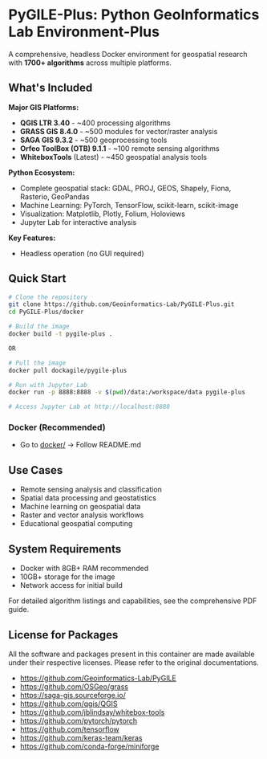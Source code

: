 # PyGILE-Plus: Python GeoInformatics Lab Environment-Plus

A comprehensive, headless Docker environment for geospatial research with **1700+ algorithms** across multiple platforms.

## What's Included

**Major GIS Platforms:**
- **QGIS LTR 3.40** - ~400 processing algorithms
- **GRASS GIS 8.4.0** - ~500 modules for vector/raster analysis
- **SAGA GIS 9.3.2** - ~500 geoprocessing tools
- **Orfeo ToolBox (OTB) 9.1.1** - ~100 remote sensing algorithms
- **WhiteboxTools** (Latest) - ~450 geospatial analysis tools

**Python Ecosystem:**
- Complete geospatial stack: GDAL, PROJ, GEOS, Shapely, Fiona, Rasterio, GeoPandas
- Machine Learning: PyTorch, TensorFlow, scikit-learn, scikit-image
- Visualization: Matplotlib, Plotly, Folium, Holoviews
- Jupyter Lab for interactive analysis

**Key Features:**
- Headless operation (no GUI required)


## Quick Start

```bash
# Clone the repository
git clone https://github.com/Geoinformatics-Lab/PyGILE-Plus.git
cd PyGILE-Plus/docker

# Build the image
docker build -t pygile-plus .

OR

# Pull the image
docker pull dockagile/pygile-plus

# Run with Jupyter Lab
docker run -p 8888:8888 -v $(pwd)/data:/workspace/data pygile-plus

# Access Jupyter Lab at http://localhost:8888
```

### Docker (Recommended)
- Go to [docker/](https://github.com/Geoinformatics-Lab/PyGILE-Plus/tree/main/docker) → Follow README.md


## Use Cases

- Remote sensing analysis and classification
- Spatial data processing and geostatistics
- Machine learning on geospatial data
- Raster and vector analysis workflows
- Educational geospatial computing

## System Requirements

- Docker with 8GB+ RAM recommended
- 10GB+ storage for the image
- Network access for initial build

For detailed algorithm listings and capabilities, see the comprehensive PDF guide.

## License for Packages
All the software and packages present in this container are made available under their respective licenses. Please refer to the original documentations.

- https://github.com/Geoinformatics-Lab/PyGILE
- https://github.com/OSGeo/grass
- https://saga-gis.sourceforge.io/
- https://github.com/qgis/QGIS
- https://github.com/jblindsay/whitebox-tools
- https://github.com/pytorch/pytorch
- https://github.com/tensorflow
- https://github.com/keras-team/keras
- https://github.com/conda-forge/miniforge
